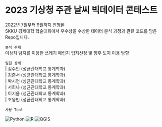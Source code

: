 # 2023 기상청 주관 날씨 빅데이터 콘테스트

2022년 7월부터 9월까지 진행된 \
SKKU 경제대학 학술대회에서 우수상을 수상한 데이터 분석 과정과 관련 코드를 담은 Repo입니다. 

`분석 주제` \
이상치 탐지를 이용한 쓰레기 매립지 입지선정 및 향후 토지 이용 방향

`팀원 상세` \
 | 김수빈 (성균관대학교 통계학과) \
 | 김준서 (성균관대학교 통계학과) \
 | 박시언 (성균관대학교 통계학과) \
 | 서희나 (성균관대학교 통계학과) \
 | 이지윤 (성균관대학교 통계학과) \
 | 조웅빈 (성균관대학교 통계학과) 

`사용 Tool` 

<img alt="Python" src ="https://img.shields.io/badge/Python-3776AB.svg?&style=flat-square&logo=Python&logoColor=white"/> <img alt="R" src ="https://img.shields.io/badge/R-276DC3.svg?&style=flat-square&logo=R&logoColor=white"/> <img alt="QGIS" src ="https://img.shields.io/badge/QGIS-589632.svg?&style=flat-square&logo=QGIS&logoColor=white"/>
